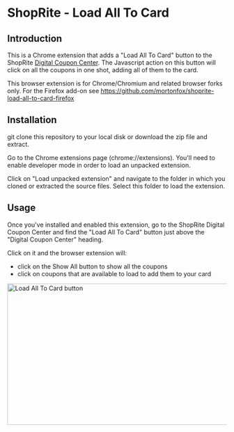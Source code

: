# ShopRite - Load All To Card

## Introduction

This is a Chrome extension that adds a "Load All To Card" button to the ShopRite [Digital Coupon Center](https://coupons.shoprite.com/). The Javascript action on this button will click on all the coupons in one shot, adding all of them to the card.

This browser extension is for Chrome/Chromium and related browser forks only. For the Firefox add-on see <https://github.com/mortonfox/shoprite-load-all-to-card-firefox>

## Installation

git clone this repository to your local disk or download the zip file and extract.

Go to the Chrome extensions page (chrome://extensions). You'll need to enable developer mode in order to load an unpacked extension.

Click on "Load unpacked extension" and navigate to the folder in which you cloned or extracted the source files. Select this folder to load the extension.

## Usage

Once you've installed and enabled this extension, go to the ShopRite Digital Coupon Center and find the "Load All To Card" button just above the "Digital Coupon Center" heading.

Click on it and the browser extension will:

* click on the Show All button to show all the coupons
* click on coupons that are available to load to add them to your card

<img width="800" height="325" alt="Load All To Card button" src="https://github.com/user-attachments/assets/97b753af-b5d5-4130-a670-99724a19bf41" />
